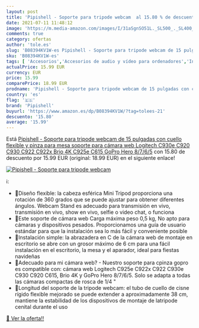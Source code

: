```yaml
---
layout: post
title: 'Pipishell - Soporte para tripode webcam  al 15.80 % de descuento'
date: 2021-07-11 11:48:12
image: 'https://m.media-amazon.com/images/I/31aSgnSO51L._SL500_._SL400_.jpg'
comments: true
category: ofertas
author: 'tole.es'
slug: 'B08394KV1W-es Pipishell - Soporte para tripode webcam de 15 pulgadas con...'
sku: 'B08394KV1W-es'
tags: [ 'Accesorios','Accesorios de audio y vídeo para ordenadores','Informática','Webcams y telefonía VoIP','brio','pipishell', ]
actualPrice: 15.99 EUR
currency: EUR
price: 15.99
comparePrice: 18.99 EUR
prodname: 'Pipishell - Soporte para tripode webcam de 15 pulgadas con cuello flexible y pinza para mesa  soporte para cámara web Logitech C930e  C920  C930  C922  C922x  Brio 4K  C925e  C615  GoPro Hero 8/7/6/5'
country: 'es'
flag: '🇪🇸'
brand: 'Pipishell'
buyurl: 'https://www.amazon.es/dp/B08394KV1W/?tag=tolees-21'
descuento: '15.80'
average: '15.99'
---
```


Está [Pipishell - Soporte para tripode webcam de 15 pulgadas con cuello flexible y pinza para mesa  soporte para cámara web Logitech C930e  C920  C930  C922  C922x  Brio 4K  C925e  C615  GoPro Hero 8/7/6/5](https://www.amazon.es/dp/B08394KV1W/?tag=tolees-21) con 15.80 de descuento por 15.99 EUR (original: 18.99 EUR) en el siguiente enlace!

[![Pipishell - Soporte para tripode webcam ](https://m.media-amazon.com/images/I/31aSgnSO51L._SL500_._SL400_.jpg)](https://www.amazon.es/dp/B08394KV1W/?tag=tolees-21)

ℹ️:

- Diseño flexible: la cabeza esférica Mini Tripod proporciona una rotación de 360 grados que se puede ajustar para obtener diferentes ángulos. Webcam Stand es adecuado para transmisión en vivo, transmisión en vivo, show en vivo, selfie o video chat, o funciona
- Este soporte de cámara web Carga máxima peso 0,5 kg, No apto para cámaras y dispositivos pesados. Proporcionamos una guía de usuario estándar para que la instalación sea lo más fácil y conveniente posible
- Instalación simple: la abrazadera en C de la cámara web de montaje en escritorio se abre con un grosor máximo de 6 cm para una fácil instalación en el escritorio, la mesa y el aparador, ideal para fiestas navideñas
- Adecuado para mi cámara web? - Nuestro soporte para cpinza gopro es compatible con: cámara web Logitech C925e C922x C922 C930e C930 C920 C615, Brio 4K y GoPro Hero 8/7/6/5. Solo se adapta a todas las cámaras compactas de rosca de 1/4 "
- Longitud del soporte de la tripode webcam: el tubo de cuello de cisne rígido flexible mejorado se puede extender a aproximadamente 38 cm, mantiene la estabilidad de los dispositivos de montaje de latripode cenital durante el uso

[🛒 Ver la oferta!!](https://www.amazon.es/dp/B08394KV1W/?tag=tolees-21)
